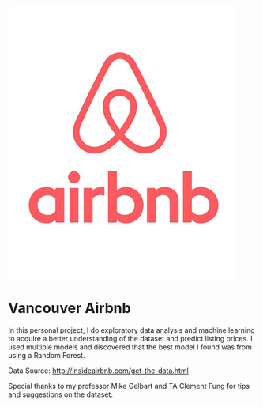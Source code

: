 ![airbnb logo](https://github.com/jonathanwangg/Vancouver-Airbnb/blob/master/images/logo.jpg)

# Vancouver Airbnb

In this personal project, I do exploratory data analysis and machine learning to acquire a better understanding of the dataset and predict listing prices. I used multiple models and discovered that the best model I found was from using a Random Forest.

Data Source: http://insideairbnb.com/get-the-data.html

Special thanks to my professor Mike Gelbart and TA Clement Fung for tips and suggestions on the dataset.
